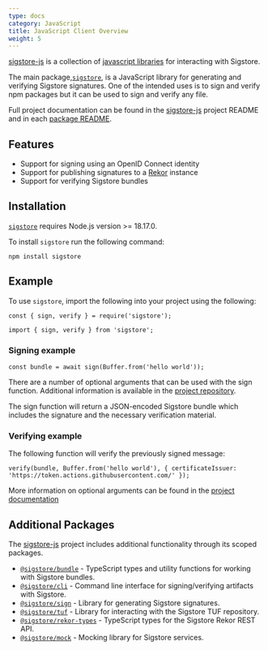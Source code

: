 ```yaml
---
type: docs
category: JavaScript
title: JavaScript Client Overview
weight: 5
---
```


[sigstore-js](https://github.com/sigstore/sigstore-js) is a collection of [javascript libraries](#additional-packages) for interacting with Sigstore.

The main package,[`sigstore`](https://www.npmjs.com/package/sigstore), is a JavaScript library for generating and verifying Sigstore signatures. One of the intended uses is to sign and verify npm packages but it can be used to sign and verify any file.

Full project documentation can be found in the [sigstore-js](https://github.com/sigstore/sigstore-js#sigstore-js---) project README and in each [package README](https://github.com/sigstore/sigstore-js/tree/main/packages).

## Features

- Support for signing using an OpenID Connect identity
- Support for publishing signatures to a [Rekor](../../logging/overview/) instance
- Support for verifying Sigstore bundles

## Installation

[`sigstore`](https://www.npmjs.com/package/sigstore) requires Node.js version >= 18.17.0.

To install `sigstore` run the following command:

```console
npm install sigstore
```

## Example

 To use `sigstore`, import the following into your project using the following:

 ```console
 const { sign, verify } = require('sigstore');
 ```

 ```console
 import { sign, verify } from 'sigstore';
 ```

### Signing example

 ```console
 const bundle = await sign(Buffer.from('hello world'));
```

 There are a number of optional arguments that can be used with the sign function. Additional information is available in the [project repository](https://github.com/sigstore/sigstore-js/tree/main/packages/client#signpayload-options).

 The sign function will return a JSON-encoded Sigstore bundle which includes the signature and the necessary verification material.

### Verifying example

The following function will verify the previously signed message:

```console
verify(bundle, Buffer.from('hello world'), { certificateIssuer: 'https://token.actions.githubusercontent.com/' });
```

More information on optional arguments can be found in the [project documentation](https://github.com/sigstore/sigstore-js/tree/main/packages/client#verifybundle-payload-options)

## Additional Packages

The [sigstore-js](https://github.com/sigstore/sigstore-js) project includes additional functionality through its scoped packages.

- [`@sigstore/bundle`](https://www.npmjs.com/package/@sigstore/bundle) - TypeScript types and utility functions for working with Sigstore bundles.
- [`@sigstore/cli`](https://www.npmjs.com/package/@sigstore/cli) - Command line interface for signing/verifying artifacts with Sigstore.
- [`@sigstore/sign`](https://www.npmjs.com/package/@sigstore/sign) - Library for generating Sigstore signatures.
- [`@sigstore/tuf`](https://www.npmjs.com/package/@sigstore/tuf) - Library for interacting with the Sigstore TUF repository.
- [`@sigstore/rekor-types`](https://www.npmjs.com/package/@sigstore/rekor-types) - TypeScript types for the Sigstore Rekor REST API.
- [`@sigstore/mock`](https://www.npmjs.com/package/@sigstore/mock) - Mocking library for Sigstore services.
